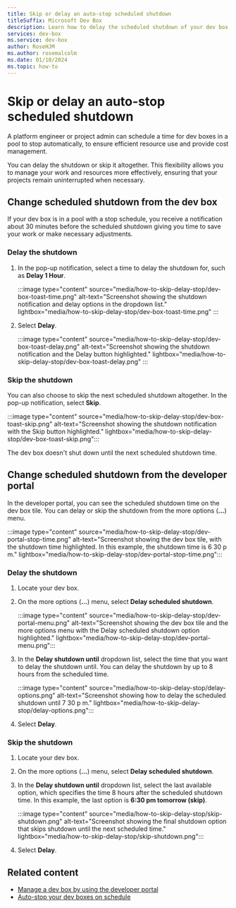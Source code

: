 ```yaml
---
title: Skip or delay an auto-stop scheduled shutdown
titleSuffix: Microsoft Dev Box
description: Learn how to delay the scheduled shutdown of your dev box, or skip the shutdown entirely, to manage your work and resources more effectively.
services: dev-box
ms.service: dev-box
author: RoseHJM
ms.author: rosemalcolm
ms.date: 01/10/2024
ms.topic: how-to
---
```


# Skip or delay an auto-stop scheduled shutdown

A platform engineer or project admin can schedule a time for dev boxes in a pool to stop automatically, to ensure efficient resource use and provide cost management. 

You can delay the shutdown or skip it altogether. This flexibility allows you to manage your work and resources more effectively, ensuring that your projects remain uninterrupted when necessary.

## Change scheduled shutdown from the dev box

If your dev box is in a pool with a stop schedule, you receive a notification about 30 minutes before the scheduled shutdown giving you time to save your work or make necessary adjustments.

### Delay the shutdown

1. In the pop-up notification, select a time to delay the shutdown for, such as **Delay 1 Hour**.

   :::image type="content" source="media/how-to-skip-delay-stop/dev-box-toast-time.png" alt-text="Screenshot showing the shutdown notification and delay options in the dropdown list." lightbox="media/how-to-skip-delay-stop/dev-box-toast-time.png" :::

1. Select **Delay**.

   :::image type="content" source="media/how-to-skip-delay-stop/dev-box-toast-delay.png" alt-text="Screenshot showing the shutdown notification and the Delay button highlighted." lightbox="media/how-to-skip-delay-stop/dev-box-toast-delay.png" :::

### Skip the shutdown

You can also choose to skip the next scheduled shutdown altogether. In the pop-up notification, select **Skip**.

:::image type="content" source="media/how-to-skip-delay-stop/dev-box-toast-skip.png" alt-text="Screenshot showing the shutdown notification with the Skip button highlighted." lightbox="media/how-to-skip-delay-stop/dev-box-toast-skip.png":::

The dev box doesn't shut down until the next scheduled shutdown time.

## Change scheduled shutdown from the developer portal

In the developer portal, you can see the scheduled shutdown time on the dev box tile. You can delay or skip the shutdown from the more options (**...**) menu. 

:::image type="content" source="media/how-to-skip-delay-stop/dev-portal-stop-time.png" alt-text="Screenshot showing the dev box tile, with the shutdown time highlighted. In this example, the shutdown time is 6 30 p m." lightbox="media/how-to-skip-delay-stop/dev-portal-stop-time.png":::

### Delay the shutdown

1. Locate your dev box.

1. On the more options (**...**) menu, select **Delay scheduled shutdown**. 

   :::image type="content" source="media/how-to-skip-delay-stop/dev-portal-menu.png" alt-text="Screenshot showing the dev box tile and the more options menu with the Delay scheduled shutdown option highlighted." lightbox="media/how-to-skip-delay-stop/dev-portal-menu.png":::

1. In the **Delay shutdown until** dropdown list, select the time that you want to delay the shutdown until. You can delay the shutdown by up to 8 hours from the scheduled time.

   :::image type="content" source="media/how-to-skip-delay-stop/delay-options.png" alt-text="Screenshot showing how to delay the scheduled shutdown until 7 30 p m." lightbox="media/how-to-skip-delay-stop/delay-options.png":::

1. Select **Delay**.

### Skip the shutdown

1. Locate your dev box.

1. On the more options (**...**) menu, select **Delay scheduled shutdown**.

1. In the **Delay shutdown until** dropdown list, select the last available option, which specifies the time 8 hours after the scheduled shutdown time. In this example, the last option is **6:30 pm tomorrow (skip)**. 

   :::image type="content" source="media/how-to-skip-delay-stop/skip-shutdown.png" alt-text="Screenshot showing the final shutdown option that skips shutdown until the next scheduled time." lightbox="media/how-to-skip-delay-stop/skip-shutdown.png":::

1. Select **Delay**.

## Related content

- [Manage a dev box by using the developer portal](./how-to-create-dev-boxes-developer-portal.md)
- [Auto-stop your dev boxes on schedule](how-to-configure-stop-schedule.md)
